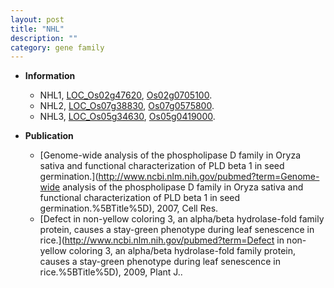 ```yaml
---
layout: post
title: "NHL"
description: ""
category: gene family
---
```


* **Information**  
    + NHL1, [LOC_Os02g47620](http://rice.uga.edu/cgi-bin/ORF_infopage.cgi?orf=LOC_Os02g47620), [Os02g0705100](https://rapdb.dna.affrc.go.jp/locus/?name=Os02g0705100).
    + NHL2, [LOC_Os07g38830](http://rice.uga.edu/cgi-bin/ORF_infopage.cgi?orf=LOC_Os07g38830), [Os07g0575800](https://rapdb.dna.affrc.go.jp/locus/?name=Os07g0575800).
    + NHL3, [LOC_Os05g34630](http://rice.uga.edu/cgi-bin/ORF_infopage.cgi?orf=LOC_Os05g34630), [Os05g0419000](https://rapdb.dna.affrc.go.jp/locus/?name=Os05g0419000).

* **Publication**  
    + [Genome-wide analysis of the phospholipase D family in Oryza sativa and functional characterization of PLD beta 1 in seed germination.](http://www.ncbi.nlm.nih.gov/pubmed?term=Genome-wide analysis of the phospholipase D family in Oryza sativa and functional characterization of PLD beta 1 in seed germination.%5BTitle%5D), 2007, Cell Res.
    + [Defect in non-yellow coloring 3, an alpha/beta hydrolase-fold family protein, causes a stay-green phenotype during leaf senescence in rice.](http://www.ncbi.nlm.nih.gov/pubmed?term=Defect in non-yellow coloring 3, an alpha/beta hydrolase-fold family protein, causes a stay-green phenotype during leaf senescence in rice.%5BTitle%5D), 2009, Plant J..



